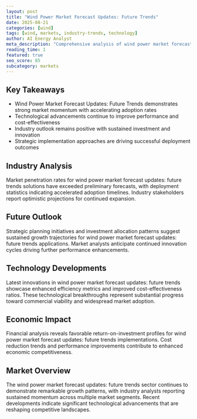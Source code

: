 ```yaml
---
layout: post
title: "Wind Power Market Forecast Updates: Future Trends"
date: 2025-08-21
categories: [wind]
tags: [wind, markets, industry-trends, technology]
author: AI Energy Analyst
meta_description: "Comprehensive analysis of wind power market forecast updates: future trends covering market trends, technology developments, and industry outlook. Discover key insights and future projections."
reading_time: 1
featured: true
seo_score: 85
subcategory: markets
---
```


## Key Takeaways

- Wind Power Market Forecast Updates: Future Trends demonstrates strong market momentum with accelerating adoption rates
- Technological advancements continue to improve performance and cost-effectiveness
- Industry outlook remains positive with sustained investment and innovation
- Strategic implementation approaches are driving successful deployment outcomes

## Industry Analysis

Market penetration rates for wind power market forecast updates: future trends solutions have exceeded preliminary forecasts, with deployment statistics indicating accelerated adoption timelines. Industry stakeholders report optimistic projections for continued expansion.

## Future Outlook

Strategic planning initiatives and investment allocation patterns suggest sustained growth trajectories for wind power market forecast updates: future trends applications. Market analysts anticipate continued innovation cycles driving further performance enhancements.

## Technology Developments

Latest innovations in wind power market forecast updates: future trends showcase enhanced efficiency metrics and improved cost-effectiveness ratios. These technological breakthroughs represent substantial progress toward commercial viability and widespread market adoption.

## Economic Impact

Financial analysis reveals favorable return-on-investment profiles for wind power market forecast updates: future trends implementations. Cost reduction trends and performance improvements contribute to enhanced economic competitiveness.

## Market Overview

The wind power market forecast updates: future trends sector continues to demonstrate remarkable growth patterns, with industry analysts reporting sustained momentum across multiple market segments. Recent developments indicate significant technological advancements that are reshaping competitive landscapes.

